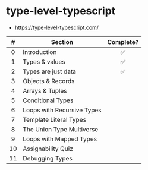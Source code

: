 # type-level-typescript

- <https://type-level-typescript.com/>

|  #  | Section                    | Complete? |
| :-: | -------------------------- | :-------: |
|  0  | Introduction               |    ✅     |
|  1  | Types & values             |    ✅     |
|  2  | Types are just data        |    ✅     |
|  3  | Objects & Records          |           |
|  4  | Arrays & Tuples            |           |
|  5  | Conditional Types          |           |
|  6  | Loops with Recursive Types |           |
|  7  | Template Literal Types     |           |
|  8  | The Union Type Multiverse  |           |
|  9  | Loops with Mapped Types    |           |
| 10  | Assignability Quiz         |           |
| 11  | Debugging Types            |           |
